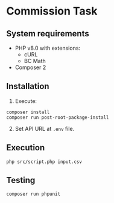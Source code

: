 # Commission Task

## System requirements
* PHP v8.0 with extensions:
  * cURL
  * BC Math
* Composer 2

## Installation
1. Execute:
```shell
composer install
composer run post-root-package-install
```
2. Set API URL at `.env` file.

## Execution
```shell
php src/script.php input.csv
```

## Testing
```shell
composer run phpunit
```
